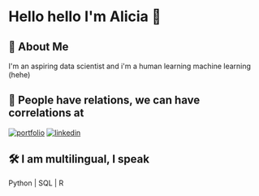 
# Hello hello I'm Alicia 👋


## 🚀 About Me
I'm an aspiring data scientist and i'm a human learning machine learning (hehe)


## 🔗 People have relations, we can have correlations at
[![portfolio](https://img.shields.io/badge/my_portfolio-000?style=for-the-badge&logo=ko-fi&logoColor=white)](https://github.com/anomallys)
[![linkedin](https://img.shields.io/badge/linkedin-0A66C2?style=for-the-badge&logo=linkedin&logoColor=white)](https://www.linkedin.com/in/alicia-gan-xl/)


## 🛠 I am multilingual, I speak
Python | SQL | R

